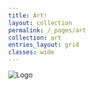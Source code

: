 ```yaml
---
title: Art!
layout: collection
permalink: /_pages/art
collection: art
entries_layout: grid
classes: wide
---
```


![Logo](/blog/assets/img/personal/art/23-3-22-logo.png)
